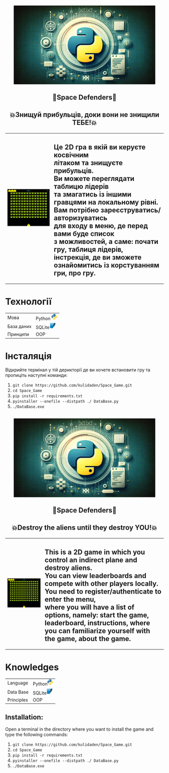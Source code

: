 <p align="center">
  <img width="450px" height='250px' src="./img/What-is-Python-3.12_11zon.webp" align="center" alt="Space Defenders" />
  <h2 align="center">🚀Space Defenders👾</h2>
</p>
<h2><p align="center">💥Знищуй прибульців, доки вони не знищили ТЕБЕ!💥</p></h2>
<table>
    <td>
      <img src="./img/inos.jpg" alt="Image" width="500px";">
    </td>
    <td>
      <p>
        <h2>
        Це 2D гра в якій ви керуєте косвічним <br>літаком та знищуєте прибульців.<br>
        Ви можете переглядати таблицю лідерів <br>та змагатись із іншими гравцями на локальному рівні.<br>
        Вам потрібно зареєструватись/авторизуватись <br>для входу в меню, де перед вами буде список<br>
        з можливостей, а саме: почати гру, таблиця лідерів, <br>інстрекція, де ви зможете ознайомитись із корстуванням гри, про гру.<br>
        </h2>
      </p>
    </td>
</table>

# Технології
<table>
  <tr>
    <td>Мова</td>
    <td>Python <img src="./img/Рисунок1.png" alt="Image";"></td>
  </tr>
  <tr>
    <td>База даних</td>
    <td>SQLite<img src="./img/SQLite.png" alt="Image" width="20px" height="20px";"></td>
  </tr>
  <tr>
    <td>Принципи</td>
    <td>OOP</td>
  </tr>
</table>

# Інсталяція
Відкрийте термінал у тій дерикторії де ви хочете встановити гру та пропиціть наступні команди: 
1) `git clone https://github.com/kulidaden/Space_Game.git`
2) `cd Space_Game`
3) `pip install -r requirements.txt`
4) `pyinstaller --onefile --distpath ./ DataBase.py`
5) `./DataBase.exe`

## 

<p align="center">
  <img width="450px" height='250px' src="./img/What-is-Python-3.12_11zon.webp" align="center" alt="Space Defenders" />
  <h2 align="center">🚀Space Defenders👾</h2>
</p>
<h2><p align="center">💥Destroy the aliens until they destroy YOU!💥</p></h2>
<table>
    <td>
      <img src="./img/inos.jpg" alt="Image" width="500px";">
    </td>
    <td>
      <p>
        <h2>
          This is a 2D game in which you control an indirect plane and destroy aliens.<br>
          You can view leaderboards and compete with other players locally.<br>
          You need to register/authenticate to enter the menu,<br>
          where you will have a list of options, namely: start the game, <br>
          leaderboard, instructions, where you can familiarize yourself with the game, about the game.
        </h2>
      </p>
    </td>
</table>

# Knowledges
<table>
  <tr>
    <td>Language</td>
    <td>Python<img src="./img/Рисунок1.png" alt="Image";"></td>
  </tr>
  <tr>
    <td>Data Base</td>
    <td>SQLite<img src="./img/SQLite.png" alt="Image" width="20px" height="20px";"></td>
  </tr>
  <tr>
    <td>Principles</td>
    <td>OOP</td>
  </tr>
</table>

## Installation:
Open a terminal in the directory where you want to install the game and type the following commands:
1) `git clone https://github.com/kulidaden/Space_Game.git`
2) `cd Space_Game`
3) `pip install -r requirements.txt`
4) `pyinstaller --onefile --distpath ./ DataBase.py`
5) `./DataBase.exe`
